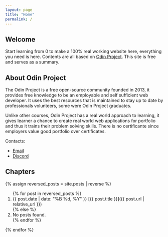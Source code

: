 ```yaml
---
layout: page
title: "Home"
permalink: /
---
```


## Welcome

Start learning from 0 to make a 100% real working website here, everything you need is here. Contents are all based on [Odin Project](https://www.theodinproject.com). This site is free and serves as a summary.

## About Odin Project

The Odin Project is a free open-source community founded in 2013, it provides free knowledge to be an employable and self sufficient web developer. It uses the best resources that is maintained to stay up to date by professionals volunteers, some were Odin Project graduates.

Unlike other courses, Odin Project has a real world approach to learning, it gives learner a chance to create real world web applications for portfolio and thus it trains their problem solving skills. There is no certificante since employers value good portfolio over certificates.

Contacts:
- [Email](theodinprojectcontact@gmail.com)
- [Discord](https://discord.gg/fbFCkYabZB)

## Chapters

{% assign reversed_posts = site.posts | reverse %}
<ol>
{% for post in reversed_posts %}
  <li>{{ post.date | date: "%B %d, %Y" }} [{{ post.title }}]({{ post.url | relative_url }})</li>
{% else %}
  <li>No posts found.</li>
{% endfor %}
</ol>

{% endfor %}

